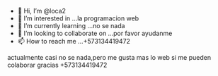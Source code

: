 - 👋 Hi, I’m @loca2
- 👀 I’m interested in ...la programacion web
- 🌱 I’m currently learning ...no se nada
- 💞️ I’m looking to collaborate on ...por favor ayudanme
- 📫 How to reach me ...+573134419472


actualmente casi no se nada,pero me gusta mas lo web
si me pueden colaborar gracias
+573134419472
<!---
loca2/loca2 is a ✨ special ✨ repository because its `README.md` (this file) appears on your GitHub profile.
You can click the Preview link to take a look at your changes.
--->
